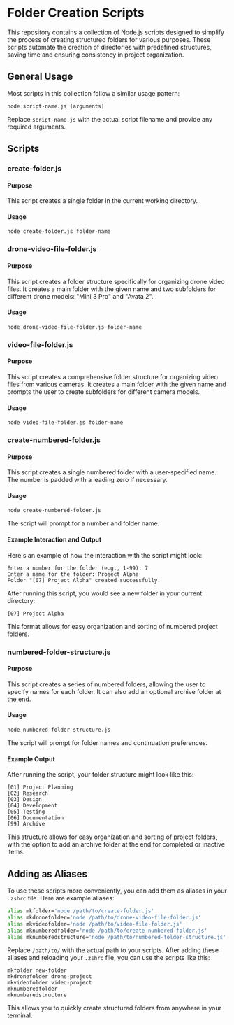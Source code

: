 # Folder Creation Scripts

This repository contains a collection of Node.js scripts designed to simplify the process of creating structured folders for various purposes. These scripts automate the creation of directories with predefined structures, saving time and ensuring consistency in project organization.

## General Usage

Most scripts in this collection follow a similar usage pattern:

```
node script-name.js [arguments]
```

Replace `script-name.js` with the actual script filename and provide any required arguments.

## Scripts

### create-folder.js

#### Purpose
This script creates a single folder in the current working directory.

#### Usage
```
node create-folder.js folder-name
```

### drone-video-file-folder.js

#### Purpose
This script creates a folder structure specifically for organizing drone video files. It creates a main folder with the given name and two subfolders for different drone models: "Mini 3 Pro" and "Avata 2".

#### Usage
```
node drone-video-file-folder.js folder-name
```

### video-file-folder.js

#### Purpose
This script creates a comprehensive folder structure for organizing video files from various cameras. It creates a main folder with the given name and prompts the user to create subfolders for different camera models.

#### Usage
```
node video-file-folder.js folder-name
```

### create-numbered-folder.js

#### Purpose
This script creates a single numbered folder with a user-specified name. The number is padded with a leading zero if necessary.

#### Usage
```
node create-numbered-folder.js
```
The script will prompt for a number and folder name.

#### Example Interaction and Output
Here's an example of how the interaction with the script might look:

```
Enter a number for the folder (e.g., 1-99): 7
Enter a name for the folder: Project Alpha
Folder "[07] Project Alpha" created successfully.
```

After running this script, you would see a new folder in your current directory:

```
[07] Project Alpha
```

This format allows for easy organization and sorting of numbered project folders.

### numbered-folder-structure.js

#### Purpose
This script creates a series of numbered folders, allowing the user to specify names for each folder. It can also add an optional archive folder at the end.

#### Usage
```
node numbered-folder-structure.js
```
The script will prompt for folder names and continuation preferences.

#### Example Output
After running the script, your folder structure might look like this:

```
[01] Project Planning
[02] Research
[03] Design
[04] Development
[05] Testing
[06] Documentation
[99] Archive
```

This structure allows for easy organization and sorting of project folders, with the option to add an archive folder at the end for completed or inactive items.

## Adding as Aliases

To use these scripts more conveniently, you can add them as aliases in your `.zshrc` file. Here are example aliases:

```zsh
alias mkfolder='node /path/to/create-folder.js'
alias mkdronefolder='node /path/to/drone-video-file-folder.js'
alias mkvideofolder='node /path/to/video-file-folder.js'
alias mknumberedfolder='node /path/to/create-numbered-folder.js'
alias mknumberedstructure='node /path/to/numbered-folder-structure.js'
```

Replace `/path/to/` with the actual path to your scripts. After adding these aliases and reloading your `.zshrc` file, you can use the scripts like this:

```
mkfolder new-folder
mkdronefolder drone-project
mkvideofolder video-project
mknumberedfolder
mknumberedstructure
```

This allows you to quickly create structured folders from anywhere in your terminal.
